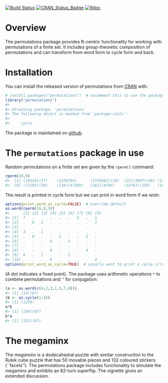
<!-- README.md is generated from README.Rmd. Please edit that file -->
<!-- badges: start -->

[![Build Status](https://app.travis-ci.com/RobinHankin/permutations.svg?branch=master)](https://app.travis-ci.com/RobinHankin/permutations)
[![CRAN\_Status\_Badge](https://www.r-pkg.org/badges/version/permutations)](https://cran.r-project.org/package=permutations)
[![Rdoc](https://www.rdocumentation.org/badges/version/permutations)](https://www.rdocumentation.org/packages/permutations)
<!-- badges: end -->

# Overview

The permutations package provides R-centric functionality for working
with permutations of a finite set. It includes group-theoretic
composition of permutations and can transform from word form to cycle
form and back.

# Installation

You can install the released version of permutations from
[CRAN](https://CRAN.R-project.org) with:

``` r
# install.packages("permutations")  # uncomment this to use the package
library("permutations")
#> 
#> Attaching package: 'permutations'
#> The following object is masked from 'package:stats':
#> 
#>     cycle
```

The package is maintained on
[github](https://github.com/RobinHankin/permutations).

# The `permutations` package in use

Random permutations on a finite set are given by the `rperm()` command:

``` r
rperm(10,9)
#>  [1] (19524)(37)    (1238794)      (1745682)(39)  (15)(3897)(46) (132654789)   
#>  [6] (17263)(59)    (136)(47589)   (162)(4795)    (14763)(259)   (168347925)
```

The result is printed in cycle form but we can print in word form if we
wish:

``` r
options(print_word_as_cycle=FALSE)  # override default
as.word(rperm(10,9,3))
#>      {1} {2} {3} {4} {5} {6} {7} {8} {9}
#> [1]  7   .   .   .   .   .   9   .   1  
#> [2]  .   9   2   .   .   .   .   .   3  
#> [3]  .   .   .   .   .   .   .   .   .  
#> [4]  3   .   1   .   .   .   .   .   .  
#> [5]  .   8   .   .   2   .   .   5   .  
#> [6]  .   .   .   6   .   4   .   .   .  
#> [7]  .   .   .   .   .   .   .   .   .  
#> [8]  .   .   .   8   .   .   .   4   .  
#> [9]  6   .   1   .   .   3   .   .   .  
#> [10] .   .   .   9   .   .   .   .   4
options(print_word_as_cycle=TRUE)  # usually want to print a cycle irregardless
```

(A dot indicates a fixed point). The package uses arithmetic operations
`*` to combine permutations and `^` for conjugation:

``` r
(a <- as.word(c(4,2,3,1,5,7,6)))
#> [1] (14)(67)
(b <- as.cycle(1:4))
#> [1] (1234)
a*b
#> [1] (234)(67)
b*a
#> [1] (123)(67)
```

# The megaminx

The *megaminx* is a dodecahedral puzzle with similar construction to the
Rubik cube puzzle that has 50 movable pieces and 132 coloured stickers
(\`\`facets’’). The permutations package includes functionality to
simulate the megaminx and exhibits an 82-turn superflip. The vignette
gives an extended discussion.
